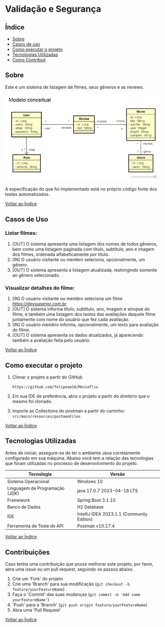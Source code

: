 <div align="left">
  <h1><strong>Validação e Segurança</strong></h1>
</div>

## Índice

- [Sobre](#sobre)
- [Casos de uso](#casos-de-uso)
- [Como executar o projeto](#como-executar-o-projeto)
- [Tecnologias Utilizadas](#tecnologias-utilizadas)
- [Como Contribuir](#como-contribuir)

## Sobre

Este é um sistema de listagem de filmes, seus gêneros e as reviews.

<div align="center">
  <img src="src/main/resources/modelo_conceitual.png" alt="Diagrama de Classes">
</div>

A especificação do que foi implementado está no próprio código fonte dos testes automatizados.



[Voltar ao Índice](#índice)

## Casos de Uso

### Listar filmes:
1. [OUT] O sistema apresenta uma listagem dos nomes de todos gêneros, bem como uma
      listagem paginada com título, subtítulo, ano e imagem dos filmes, ordenada
      alfabeticamente por título.
2. [IN] O usuário visitante ou membro seleciona, opcionalmente, um gênero.
3. [OUT] O sistema apresenta a listagem atualizada, restringindo somente ao gênero
   selecionado.

### Visualizar detalhes do filme:
1. [IN] O usuário visitante ou membro seleciona um filme
   https://devsuperior.com.br
2. [OUT] O sistema informa título, subtítulo, ano, imagem e sinopse do filme, e também
   uma listagem dos textos das avaliações daquele filme juntamente com nome do usuário
   que fez cada avaliação.
3. [IN] O usuário membro informa, opcionalmente, um texto para avaliação do filme.
4. [OUT] O sistema apresenta os dados atualizados, já aparecendo também a avaliação
   feita pelo usuário.

[Voltar ao Índice](#índice)


## Como executar o projeto

1. Clonar o projeto a partir do GitHub

   ````https://github.com/felipeam10/Movieflix````

2. Em sua IDE de preferência, abra o projeto a partir do diretório que o mesmo foi clonado. 

3. Importe as Collections do postman a partir do caminho: ````src/main/resources/postmanFiles````

[Voltar ao Índice](#índice)


## Tecnologias Utilizadas

Antes de iniciar, assegure-se de ter o ambiente Java corretamente configurado em sua máquina. Abaixo você tem a relação das tecnologias que foram utilizadas no processo de desenvolvimento do projeto.

| Tecnologia                  | Versão                                     |
| --------------------------- |--------------------------------------------|
| Sistema Operacional         | Windows 10                                 |
| Linguagem de Programação (JDK) | java 17.0.7 2023-04-18 LTS                 
| Framework                   | Spring Boot 3.1.10                         |
| Banco de Dados              | H2 Database                                |
| IDE                         | IntelliJ IDEA 2023.1.1 (Community Edition) |
| Ferramenta de Teste de API  | Postman v10.17.4                           |

[Voltar ao Índice](#índice)

## Contribuições 

Caso tenha uma contribuição que possa melhorar este projeto, por favor, abra uma issue ou um pull request, seguindo os passos abaixo.

1. Crie um 'Fork' do projeto
2. Crie uma 'Branch' para sua modificação (`git checkout -b feature/yourFeatureName`)
3. Faça o 'Commit' das suas mudanças (`git commit -m 'Add some yourFeatureName'`)
4. 'Push' para a 'Branch' (`git push origin feature/yourFeatureName`)
5. Abra uma 'Pull Request'

[Voltar ao Índice](#índice)

